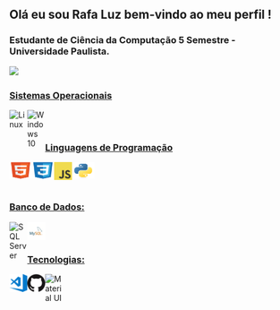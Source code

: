 ## Olá eu sou Rafa Luz bem-vindo ao meu perfil !

### Estudante de Ciência da Computação 5 Semestre - Universidade Paulista. 

<div>
  <a href="https://github.com/rafaoluz">
  <img height="180em" src="https://github-readme-stats.vercel.app/api/top-langs/?username=rafaoluz&layout=compact&langs_count=7&theme=algolia"/>
</div>


<h3> Sistemas Operacionais </h3>
<img align="left" alt="Linux" width="32px" src="https://img.icons8.com/color/48/000000/linux.png"/>
<img align="left" alt="Windows 10" width="32px" src="https://img.icons8.com/color/48/000000/windows-10.png"/>
  
<br>
<br>
 
<h3> Linguagens de Programação </h3>
<img align="left" alt="Rafa-HTML" height="30" width="40" src="https://raw.githubusercontent.com/devicons/devicon/master/icons/html5/html5-original.svg">
<img align="left" alt="Rafa-CSS" height="30" width="40" src="https://raw.githubusercontent.com/devicons/devicon/master/icons/css3/css3-original.svg">
<img align="left" alt="JavaScript" width="32px" src="https://raw.githubusercontent.com/github/explore/80688e429a7d4ef2fca1e82350fe8e3517d3494d/topics/javascript/javascript.png" />
<img align="center" alt="Rafa-Python" height="30" width="40" src="https://raw.githubusercontent.com/devicons/devicon/master/icons/python/python-original.svg">

 <br>
 <br>
  
<h3> Banco de Dados: </h3>
<img align="left" alt="SQL Server" width="32px" src="https://img.icons8.com/color/48/000000/microsoft-sql-server.png" />
<img align="left" alt="MySQL" width="32px" src="https://raw.githubusercontent.com/github/explore/80688e429a7d4ef2fca1e82350fe8e3517d3494d/topics/mysql/mysql.png" />

<br>
<br>
  
<h3> Tecnologias: </h3>
<img align="left" alt="Visual Studio Code" width="32px" src="https://raw.githubusercontent.com/github/explore/80688e429a7d4ef2fca1e82350fe8e3517d3494d/topics/visual-studio-code/visual-studio-code.png" />
<img align="left" alt="GitHub" width="32px" src="https://raw.githubusercontent.com/github/explore/78df643247d429f6cc873026c0622819ad797942/topics/github/github.png" />
<img align="left" alt="Material UI" width="32px" src="https://img.icons8.com/color/48/000000/material-ui.png"/>

  

